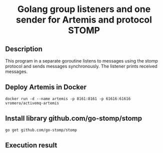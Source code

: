 <h1 align="center">Golang group listeners and one sender for Artemis and protocol STOMP</h1>

## Description
This program in a separate goroutine listens to messages using the stomp protocol and sends messages synchronously. The listener prints received messages.

## Deploy Artemis in Docker
```
docker run -d --name artemis -p 8161:8161 -p 61616:61616 vromero/activemq-artemis
```

## Install library github.com/go-stomp/stomp
```
go get github.com/go-stomp/stomp
```

## Execution result

